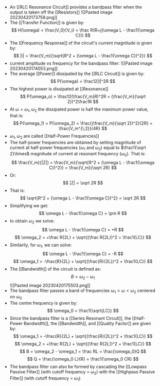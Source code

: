 - An [[RLC Resonance Circuit]] provides a bandpass filter when the output is taken off the [[Resistors]]
![[Pasted image 20230420173759.png]]
- The [[Transfer Function]] is given by:
$$ H(\omega) = \frac{V_0}{V_i} = \frac R{R+j(\omega L - \frac1{\omega C})} $$
- The [[Frequency Response]] of the circuit's current magnitude is given by:
$$ |I| = \frac{V_m}{\sqrt{R^2 + (\omega L - \frac1{\omega C})^2}} $$
- current amplitude vs frequency for the bandpass filter:
![[Pasted image 20230420174053.png]]
- The average [[Power]] dissipated by the [[RLC Circuit]] is given by:
$$ P(\omega) = \frac12|I|^2R $$
- The highest power is dissipated at [[Resonance]]
$$ P(\omega_o) = \frac12(\frac{V_m}R)^2R = (\frac{V_m}{\sqrt 2})^2\frac1R $$
- At $\omega = \omega_1,\omega_2$ the dissipated power is half the maximum power value, that is:
$$ P(\omega_1) = P(\omega_2) = \frac{(\frac{V_m}{\sqrt 2})^2}{2R} = \frac{V_m^{\;2}}{4R} $$
- $\omega_1, \omega_2$ are called [[Half-Power Frequencies]]
- The half-power frequencies are obtained by setting magnitude of current at half-power frequencies ($\omega_1$ and $\omega_2$) equal to $\frac1{\sqrt 2}\times$ magnitude of current at resonant frequency ($\omega_0$). That is:
$$ \frac{V_m}{|Z|} = \frac{V_m}{\sqrt{R^2 + (\omega L - \frac1{\omega C})^2}}  = \frac{V_m}{\sqrt 2R} $$
- Or:
$$ |Z| = \sqrt 2R $$
- That is:
$$ \sqrt{R^2 + (\omega L - \frac1{\omega C})^2} = \sqrt 2R $$
- Simplifying we get:
$$ \omega L - \frac1{\omega C} = \pm R $$
- to obtain $\omega_2$ we solve:
$$ \omega L - \frac1{\omega C} = +R $$
$$ \omega_2 = +\frac R{2L} + \sqrt{(\frac R{2L})^2 + \frac1{LC}} $$
- Similarily, for $\omega_1$, we can solve:
$$ \omega L - \frac1{\omega C} = -R $$
$$ \omega_1 = -\frac{R}{2L} + \sqrt{(\frac{R}{2L})^2 + \frac1{LC}} $$
- The [[Bandwidth]] of the circuit is defined as:
$$ B = \omega_2 - \omega_1 $$
![[Pasted image 20230420175503.png]]
- The bandpass filter passes a band of frequencies $\omega_1 < \omega < \omega_2$ centered on $\omega_0$
- The centre frequency is given by:
$$ \omega_0 = \frac1{\sqrt{LC}} $$
- Since the bandpass filter is a [[Series Resonant Circuit]], the [[Half-Power Bandwidth]], the [[Bandwidth]], and [[Quality Factor]] are given by:
$$ \omega_1 = -\frac{R}{2L} + \sqrt{(\frac{R}{2L})^2 + \frac1{LC}} $$
$$ \omega_2 = +\frac R{2L} + \sqrt{(\frac R{2L})^2 + \frac1{LC}} $$
$$ B = \omega_2 - \omega_1 = \frac RL = \frac{\omega_0}Q $$
$$ Q = \frac{\omega_0 L}{R} = \frac1{\omega_0 CR} $$
- The bandpass filter can also be formed by cascading the [[Lowpass Passive Filter]] (with cutoff frequency = $\omega_2$) with the [[Highpass Passive Filter]] (with cutoff frequency = $\omega_1$)